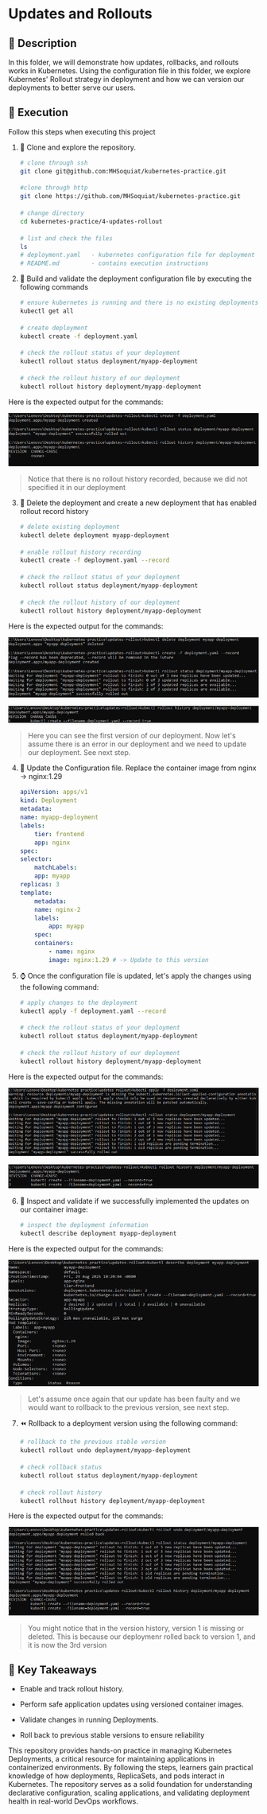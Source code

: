 # Updates and Rollouts

## :pushpin: Description

In this folder, we will demonstrate how updates, rollbacks, and rollouts works in Kubernetes. Using the configuration file in this folder, we explore Kubernetes' Rollout strategy in deployment and how we can version our deployments to better serve our users.

## :rocket: Execution

Follow this steps when executing this project

1.  :open_file_folder: Clone and explore the repository.

    ```bash
    # clone through ssh
    git clone git@github.com:MHSoquiat/kubernetes-practice.git

    #clone through http
    git clone https://github.com/MHSoquiat/kubernetes-practice.git

    # change directory
    cd kubernetes-practice/4-updates-rollout

    # list and check the files
    ls
    # deployment.yaml   - kubernetes configuration file for deployment
    # README.md         - contains execution instructions
    ```

2.  :hammer: Build and validate the deployment configuration file by executing the following commands

    ```bash
    # ensure kubernetes is running and there is no existing deployments in your local device
    kubectl get all

    # create deployment
    kubectl create -f deployment.yaml

    # check the rollout status of your deployment 
    kubectl rollout status deployment/myapp-deployment

    # check the rollout history of our deployment
    kubectl rollout history deployment/myapp-deployment
    ```

Here is the expected output for the commands:

![Expected output for step 2](../4-updates-rollout/outputs/step2.png)

> Notice that there is no rollout history recorded, because we did not specified it in our deployment

3. :wrench: Delete the deployment and create a new deployment that has enabled rollout record history

    ```bash
    # delete existing deployment
    kubectl delete deployment myapp-deployment

    # enable rollout history recording
    kubectl create -f deployment.yaml --record

    # check the rollout status of your deployment 
    kubectl rollout status deployment/myapp-deployment

    # check the rollout history of our deployment
    kubectl rollout history deployment/myapp-deployment
    ```

Here is the expected output for the commands:

![Expected output for step 3.1](../4-updates-rollout/outputs/step3.1.png)

![Expected output for step 3.2](../4-updates-rollout/outputs/step3.2.png)

> Here you can see the first version of our deployment. Now let's assume there is an error in our deployment and we need to update our deployment. See next step.

4. :scroll: Update the Configuration file. Replace the container image from nginx -> nginx:1.29

    ```yaml
    apiVersion: apps/v1
    kind: Deployment
    metadata:
    name: myapp-deployment
    labels:
        tier: frontend
        app: nginx
    spec:
    selector:
        matchLabels:
        app: myapp
    replicas: 3
    template:
        metadata: 
        name: nginx-2
        labels:
            app: myapp
        spec:
        containers:
            - name: nginx
            image: nginx:1.29 # -> Update to this version 
    ```

5. :watch: Once the configuration file is updated, let's apply the changes using the following command:

    ```bash
    # apply changes to the deployment
    kubectl apply -f deployment.yaml --record

    # check the rollout status of your deployment 
    kubectl rollout status deployment/myapp-deployment

    # check the rollout history of our deployment
    kubectl rollout history deployment/myapp-deployment
    ```

Here is the expected output for the commands:

![Expected output for step 5.1](../4-updates-rollout/outputs/step5.1.png)

![Expected output for step 5.2](../4-updates-rollout/outputs/step5.2.png)

6. :mag_right: Inspect and validate if we successfully implemented the updates on our container image:

    ```bash
    # inspect the deployment information
    kubectl describe deployment myapp-deployment
    ```

Here is the expected output for the commands:

![Expected output for step 6](../4-updates-rollout/outputs/step6.png)

> Let's assume once again that our update has been faulty and we would want to rollback to the previous version, see next step.

7. :rewind: Rollback to a deployment version using the following command:

    ```bash
    # rollback to the previous stable version
    kubectl rollout undo deployment/myapp-deployment

    # check rollback status
    kubectl rollout status deployment/myapp-deployment

    # check rollout history
    kubectl rollhout history deployment/myapp-deployment

Here is the expected output for the commands:

![Expected output for step 7](../4-updates-rollout/outputs/step7.png)

> You might notice that in the version history, version 1 is missing or deleted. This is because our deploymenr rolled back to version 1, and it is now the 3rd version

## :bookmark_tabs: Key Takeaways
- Enable and track rollout history.

- Perform safe application updates using versioned container images.

- Validate changes in running Deployments.

- Roll back to previous stable versions to ensure reliability

This repository provides hands-on practice in managing Kubernetes Deployments, a critical resource for maintaining applications in containerized environments. By following the steps, learners gain practical knowledge of how deployments, ReplicaSets, and pods interact in Kubernetes. The repository serves as a solid foundation for understanding declarative configuration, scaling applications, and validating deployment health in real-world DevOps workflows.
